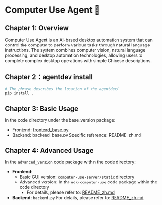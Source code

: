 # Computer Use Agent 🤖

## Chapter 1: Overview

Computer Use Agent is an AI-based desktop automation system that can control the computer to perform various tasks through natural language instructions. The system combines computer vision, natural language processing, and desktop automation technologies, allowing users to complete complex desktop operations with simple Chinese descriptions.

##  Chapter 2：agentdev install

```bash
# The phrase describes the location of the agentdev/
pip install .
```

## Chapter 3: Basic Usage

In the code directory under the base_version package:
- Frontend: [frontend_base.py](./base_version/computer_use_server/frontend_base.py)
- Backend: [backend_base.py](./base_version/computer_use_server/backend_base.py)
Specific reference: [README_zh.md](./base_version/computer_use_server/README_en.md)

## Chapter 4: Advanced Usage

In the `advanced_version` code package within the code directory:
- **Frontend**:
  - Basic GUI version: `computer-use-server/static` directory
  - Advanced version: In the `adk-computer-use` code package within the code directory
    - For details, please refer to: [README_zh.md](./advanced_version/adk-computer-use/README.md)
- **Backend**: `backend.py`
For details, please refer to: [README_zh.md](./advanced_version/computer_use_server/README_zh.md)